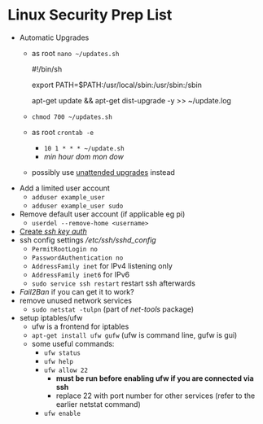 # Linux Security Prep List

* Automatic Upgrades
	* as root `nano ~/updates.sh`

		#!/bin/sh

		export PATH=$PATH:/usr/local/sbin:/usr/sbin:/sbin

		apt-get update && apt-get dist-upgrade -y >> ~/update.log

	* `chmod 700 ~/updates.sh`
	* as root `crontab -e`
		* `10 1 * * * ~/update.sh`
		* *min hour dom mon dow*
	* possibly use [unattended upgrades](https://wiki.debian.org/UnattendedUpgrades) instead
* Add a limited user account
	* `adduser example_user`
	* `adduser example_user sudo`
* Remove default user account (if applicable eg pi)
	* `userdel --remove-home <username>`
* [Create *ssh key auth*](ssh_keyfile.md)
* ssh config settings */etc/ssh/sshd_config*
	* `PermitRootLogin no`
	* `PasswordAuthentication no`
	* `AddressFamily inet` for IPv4 listening only
	* `AddressFamily inet6` for IPv6
	* `sudo service ssh restart` restart ssh afterwards
* *Fail2Ban* if you can get it to work?
* remove unused network services
	* `sudo netstat -tulpn` (part of *net-tools* package)
* setup iptables/ufw
	* ufw is a frontend for iptables
	* `apt-get install ufw gufw` (ufw is command line, gufw is gui)
	* some useful commands:
		* `ufw status`
		* `ufw help`
		* `ufw allow 22`
			* **must be run before enabling ufw if you are connected via ssh**
			* replace 22 with port number for other services (refer to the earlier netstat command)
		* `ufw enable`
